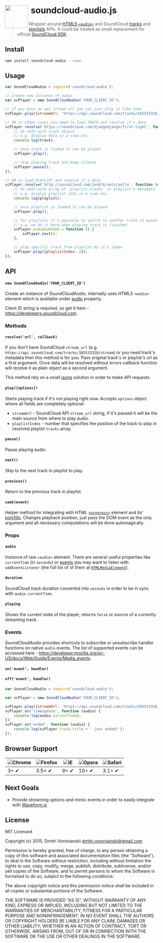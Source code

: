 # <img src="http://www.officialpsds.com/images/thumbs/Soundcloud-Logo-psd47614.png" width="75" align="left">&nbsp;soundcloud-audio.js

> Wrapper around [HTML5 `<audio>`](https://developer.mozilla.org/en/docs/Web/HTML/Element/audio) and SoundCloud [tracks](https://developers.soundcloud.com/docs/api/reference#tracks) and [playlists](https://developers.soundcloud.com/docs/api/reference#playlists) APIs. It could be treated as small replacement for official [SoundCloud SDK](https://developers.soundcloud.com/docs/api/sdks#javascript).

## Install

```bash
npm install soundcloud-audio --save
```

<!-- or

```bash
bower install soundcloud-audio --save
``` -->

## Usage

```javascript
var SoundCloudAudio = require('soundcloud-audio');

// create new instance of audio
var scPlayer = new SoundCloudAudio('YOUR_CLIENT_ID');

// if you have an api stream url you can just play it like that
scPlayer.play({streamUrl: 'https://api.soundcloud.com/tracks/185533328/stream'});

// OR in other cases you need to load TRACK and resolve it's data
scPlayer.resolve('https://soundcloud.com/djangodjango/first-light', function (err, track) {
    // do smth with track object
    // e.g. display data in a view etc.
    console.log(track); 

    // once track is loaded it can be played
    scPlayer.play();

    // stop playing track and keep silence
    scPlayer.pause();
});

// OR to load PLAYLIST and resolve it's data
scPlayer.resolve('http://soundcloud.com/jxnblk/sets/yello', function (err, playlist) {
    // do smth with array of `playlist.tracks` or playlist's metadata
    // e.g. display playlist info in a view etc.
    console.log(playlist);

    // once playlist is loaded it can be played
    scPlayer.play();

    // for playlists it's possible to switch to another track in queue
    // e.g. we do it here when playing track is finished 
    scPlayer.onAudioEnded = function () {
        scPlayer.next();
    };

    // play specific track from playlist by it's index
    scPlayer.play({playlistIndex: 2});
});

```

## API

#### `new SoundCloudAudio('YOUR_CLIENT_ID')`

Create an instance of _SoundCloudAudio_, internally uses HTML5 `<audio>` element which is available under [audio](https://github.com/voronianski/soundcloud-audio.js#audio) property. 

Client ID string is required, so get it here - https://developers.soundcloud.com.

### Methods

#### `resolve('url', callback)`

If you don't have SoundCloud `stream_url` (e.g. `https://api.soundcloud.com/tracks/185533328/stream`) or you need track's metadata then this method is for you. Pass original track's or playlist's url as a first argument. Once data will be resolved without errors callback function will receive it as plain object as a second argument.

This method rely on a small [jsonp](https://www.npmjs.com/package/jsonp) solution in order to make API requests.

#### `play([options])`

Starts playing track if it's not playing right now. Accepts `options` object where all fields are completely optional:

- `streamUrl` - SoundCloud API `stream_url` string, if it's passed it will be the main source from where to play audio.
- `playlistIndex` - number that specifies the position of the track to play in resolved playlist `tracks` array.

#### `pause()`

Pause playing audio.

#### `next()`

Skip to the next track in playlist to play.

#### `previous()`

Return to the previous track in playlist.

#### `seek(event)`

Helper method for integrating with HTML [`<progress>`](http://caniuse.com/#feat=progressmeter) element and its' [polyfills](https://github.com/LeaVerou/HTML5-Progress-polyfill). Changes playback position, just pass the DOM event as the only argument and all necessary computations will be done automagically.

### Props

#### `audio`

Instance of raw `<audio>` element. There are several useful properties like `currentTime` (in `seconds`) or [events](https://developer.mozilla.org/en-US/docs/Web/Guide/Events/Media_events) you may want to listen with `addEventListener` (the full list of of them at [`HTMLMediaElement`](https://developer.mozilla.org/en-US/docs/Web/API/HTMLMediaElement)).

#### `duration`

SoundCloud track duration converted into `seconds` in order to be in sync with `audio.currentTime`.

#### `playing`

Shows the current state of the player, returns `false` or source of a currently streaming track.

### Events

_SoundCloudAudio_ provides shortcuts to subscribe or unsubscribe handler functions on native `audio` events. The list of supported events can be accessed here - https://developer.mozilla.org/en-US/docs/Web/Guide/Events/Media_events.

#### `on('event', handler)`

#### `off('event', handler)`

```javascript
var SoundCloudAudio = require('soundcloud-audio');

var scPlayer = new SoundCloudAudio('YOUR_CLIENT_ID');

scPlayer.play({streamUrl: 'https://api.soundcloud.com/tracks/185533328/stream'});
scPlayer.on('timeupdate', function (audio) {
    console.log(audio.currentTime);
});
scPlayer.on('ended', function (audio) {
    console.log(scPlayer.track.title + ' just ended!');
});
```

## Browser Support

![Chrome](https://raw.github.com/alrra/browser-logos/master/chrome/chrome_48x48.png) | ![Firefox](https://raw.github.com/alrra/browser-logos/master/firefox/firefox_48x48.png) | ![IE](https://raw.github.com/alrra/browser-logos/master/internet-explorer/internet-explorer_48x48.png) | ![Opera](https://raw.github.com/alrra/browser-logos/master/opera/opera_48x48.png) | ![Safari](https://raw.github.com/alrra/browser-logos/master/safari/safari_48x48.png)
--- | --- | --- | --- | --- |
3+ ✔ | 3.5+ ✔ | 9+ ✔ | 10+ ✔ | 3.1+ ✔ |

## Next Goals

- Provide streaming options and mimic events in order to easily integrate with [Waveform.js](http://waveformjs.org/)

## License

MIT Licensed

Copyright (c) 2015, Dmitri Voronianski [dmitri.voronianski@gmail.com](mailto:dmitri.voronianski@gmail.com)

Permission is hereby granted, free of charge, to any person obtaining a copy of this software and associated documentation files (the "Software"), to deal in the Software without restriction, including without limitation the rights to use, copy, modify, merge, publish, distribute, sublicense, and/or sell copies of the Software, and to permit persons to whom the Software is furnished to do so, subject to the following conditions:

The above copyright notice and this permission notice shall be included in all copies or substantial portions of the Software.

THE SOFTWARE IS PROVIDED "AS IS", WITHOUT WARRANTY OF ANY KIND, EXPRESS OR IMPLIED, INCLUDING BUT NOT LIMITED TO THE WARRANTIES OF MERCHANTABILITY, FITNESS FOR A PARTICULAR PURPOSE AND NONINFRINGEMENT. IN NO EVENT SHALL THE AUTHORS OR COPYRIGHT HOLDERS BE LIABLE FOR ANY CLAIM, DAMAGES OR OTHER LIABILITY, WHETHER IN AN ACTION OF CONTRACT, TORT OR OTHERWISE, ARISING FROM, OUT OF OR IN CONNECTION WITH THE SOFTWARE OR THE USE OR OTHER DEALINGS IN THE SOFTWARE.
